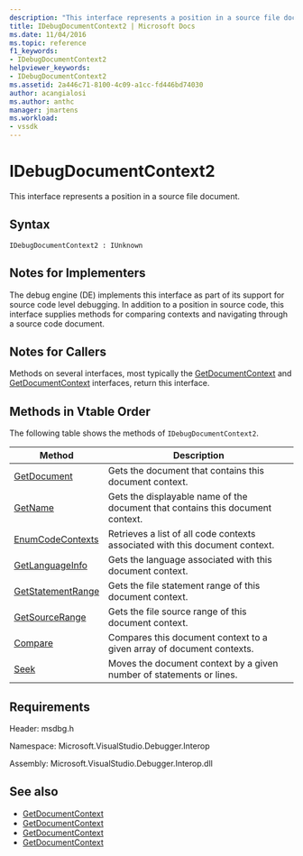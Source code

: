 ```yaml
---
description: "This interface represents a position in a source file document."
title: IDebugDocumentContext2 | Microsoft Docs
ms.date: 11/04/2016
ms.topic: reference
f1_keywords:
- IDebugDocumentContext2
helpviewer_keywords:
- IDebugDocumentContext2
ms.assetid: 2a446c71-8100-4c09-a1cc-fd446bd74030
author: acangialosi
ms.author: anthc
manager: jmartens
ms.workload:
- vssdk
---
```

# IDebugDocumentContext2
This interface represents a position in a source file document.

## Syntax

```
IDebugDocumentContext2 : IUnknown
```

## Notes for Implementers
 The debug engine (DE) implements this interface as part of its support for source code level debugging. In addition to a position in source code, this interface supplies methods for comparing contexts and navigating through a source code document.

## Notes for Callers
 Methods on several interfaces, most typically the [GetDocumentContext](../../../extensibility/debugger/reference/idebugstackframe2-getdocumentcontext.md) and [GetDocumentContext](../../../extensibility/debugger/reference/idebugcodecontext2-getdocumentcontext.md) interfaces, return this interface.

## Methods in Vtable Order
 The following table shows the methods of `IDebugDocumentContext2`.

|Method|Description|
|------------|-----------------|
|[GetDocument](../../../extensibility/debugger/reference/idebugdocumentcontext2-getdocument.md)|Gets the document that contains this document context.|
|[GetName](../../../extensibility/debugger/reference/idebugdocumentcontext2-getname.md)|Gets the displayable name of the document that contains this document context.|
|[EnumCodeContexts](../../../extensibility/debugger/reference/idebugdocumentcontext2-enumcodecontexts.md)|Retrieves a list of all code contexts associated with this document context.|
|[GetLanguageInfo](../../../extensibility/debugger/reference/idebugdocumentcontext2-getlanguageinfo.md)|Gets the language associated with this document context.|
|[GetStatementRange](../../../extensibility/debugger/reference/idebugdocumentcontext2-getstatementrange.md)|Gets the file statement range of this document context.|
|[GetSourceRange](../../../extensibility/debugger/reference/idebugdocumentcontext2-getsourcerange.md)|Gets the file source range of this document context.|
|[Compare](../../../extensibility/debugger/reference/idebugdocumentcontext2-compare.md)|Compares this document context to a given array of document contexts.|
|[Seek](../../../extensibility/debugger/reference/idebugdocumentcontext2-seek.md)|Moves the document context by a given number of statements or lines.|

## Requirements
 Header: msdbg.h

 Namespace: Microsoft.VisualStudio.Debugger.Interop

 Assembly: Microsoft.VisualStudio.Debugger.Interop.dll

## See also
- [GetDocumentContext](../../../extensibility/debugger/reference/idebugcanstopevent2-getdocumentcontext.md)
- [GetDocumentContext](../../../extensibility/debugger/reference/idebugactivatedocumentevent2-getdocumentcontext.md)
- [GetDocumentContext](../../../extensibility/debugger/reference/idebugstackframe2-getdocumentcontext.md)
- [GetDocumentContext](../../../extensibility/debugger/reference/idebugcodecontext2-getdocumentcontext.md)
